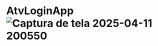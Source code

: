 # AtvLoginApp![Captura de tela 2025-04-11 200550](https://github.com/user-attachments/assets/400fea7a-dc52-4ca1-8de7-0d3864b88efd)
